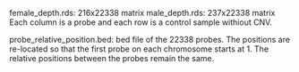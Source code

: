 female_depth.rds: 216x22338 matrix
male_depth.rds: 237x22338 matrix
Each column is a probe and each row is a control sample withiout CNV.

probe_relative_position.bed: bed file of the 22338 probes. The positions are re-located so that the first probe on each chromosome starts at 1. The relative positions between the probes remain the same.
